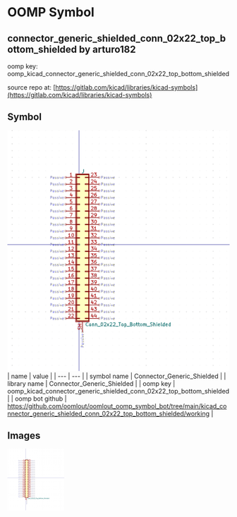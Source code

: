 # OOMP Symbol  
## connector_generic_shielded_conn_02x22_top_bottom_shielded  by arturo182  
  
oomp key: oomp_kicad_connector_generic_shielded_conn_02x22_top_bottom_shielded  
  
source repo at: [https://gitlab.com/kicad/libraries/kicad-symbols](https://gitlab.com/kicad/libraries/kicad-symbols)  
## Symbol  
  
[![working.png](working_600.png)](working.png)  
| name | value | 
| --- | --- | 
| symbol name | Connector_Generic_Shielded | 
| library name | Connector_Generic_Shielded | 
| oomp key | oomp_kicad_connector_generic_shielded_conn_02x22_top_bottom_shielded | 
| oomp bot github | https://github.com/oomlout/oomlout_oomp_symbol_bot/tree/main/kicad_connector_generic_shielded_conn_02x22_top_bottom_shielded/working | 
## Images  
  
[![working.png](working_140.png)](working.png)  
